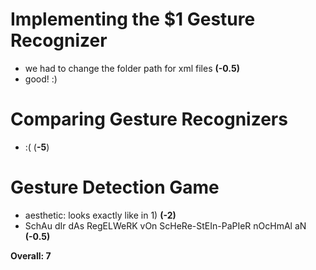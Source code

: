 # Implementing the $1 Gesture Recognizer

- we had to change the folder path for xml files **(-0.5)**
- good! :)

# Comparing Gesture Recognizers

- :( (**-5**)

# Gesture Detection Game

- aesthetic: looks exactly like in 1) **(-2)**
- SchAu dIr dAs RegELWeRK vOn ScHeRe-StEIn-PaPIeR nOcHmAl aN **(-0.5)**

**Overall: 7**

